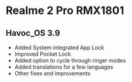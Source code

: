 # Realme 2 Pro RMX1801 
## Havoc_OS 3.9
- Added System integrated App Lock
- Improved Pocket Lock
- Added option to cycle through ringer modes
- Added translations for a few languages
- Other fixes and improvements
